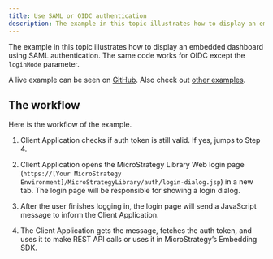 ```yaml
---
title: Use SAML or OIDC authentication
description: The example in this topic illustrates how to display an embedded dashboard using SAML authentication. The same code works for OIDC except the `loginMode` parameter.
---
```


The example in this topic illustrates how to display an embedded dashboard using SAML authentication. The same code works for OIDC except the `loginMode` parameter.

A live example can be seen on [GitHub](https://microstrategy.github.io/embedding-sdk-samples/feature_showcase/4_Use_SAML.html). Also check out [other examples](https://microstrategy.github.io/embedding-sdk-samples/).

## The workflow

Here is the workflow of the example.

1. Client Application checks if auth token is still valid. If yes, jumps to Step 4.

1. Client Application opens the MicroStrategy Library Web login page (`https://[Your MicroStrategy Environment]/MicroStrategyLibrary/auth/login-dialog.jsp`) in a new tab. The login page will be responsible for showing a login dialog.

1. After the user finishes logging in, the login page will send a JavaScript message to inform the Client Application.

1. The Client Application gets the message, fetches the auth token, and uses it to make REST API calls or uses it in MicroStrategy’s Embedding SDK.
